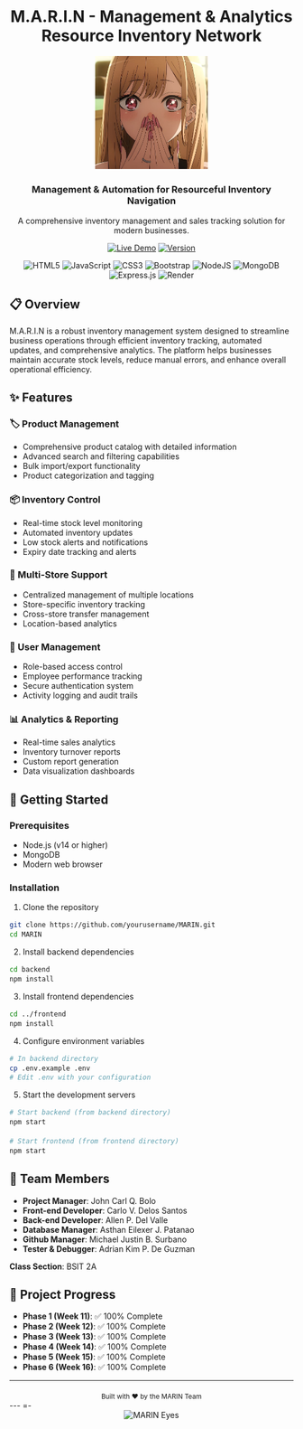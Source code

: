<div align="center">
  <h1>M.A.R.I.N - 
 Management & Analytics Resource Inventory Network</h1>
</div>

<div align="center">
  <img src="logo/Logo.jpg" alt="MARIN Logo" width="200" height="auto" />
  <h3>Management & Automation for Resourceful Inventory Navigation</h3>
  <p>A comprehensive inventory management and sales tracking solution for modern businesses.</p>

[![Live Demo](https://img.shields.io/badge/Live%20Demo-46E3B7?style=for-the-badge&logo=render&logoColor=white)](https://final-project-m-a-r-i-n.onrender.com)
[![Version](https://img.shields.io/badge/version-1.0.0-blue.svg?style=for-the-badge)](https://github.com/yourusername/MARIN/releases/tag/v1.0-final)

![HTML5](https://img.shields.io/badge/html5-%23E34F26.svg?style=flat&logo=html5&logoColor=white)
![JavaScript](https://img.shields.io/badge/javascript-%23323330.svg?style=flat&logo=javascript&logoColor=%23F7DF1E)
![CSS3](https://img.shields.io/badge/css3-%231572B6.svg?style=flat&logo=css3&logoColor=white)
![Bootstrap](https://img.shields.io/badge/bootstrap-%238511FA.svg?style=flat&logo=bootstrap&logoColor=white)
![NodeJS](https://img.shields.io/badge/node.js-6DA55F?style=flat&logo=node.js&logoColor=white)
![MongoDB](https://img.shields.io/badge/MongoDB-%234ea94b.svg?style=flat&logo=mongodb&logoColor=white)
![Express.js](https://img.shields.io/badge/express.js-%23404d59.svg?style=flat&logo=express&logoColor=%2361DAFB)
![Render](https://img.shields.io/badge/Render-%46E3B7.svg?style=flat&logo=render&logoColor=white)

</div>

## 📋 Overview

M.A.R.I.N is a robust inventory management system designed to streamline business operations through efficient inventory tracking, automated updates, and comprehensive analytics. The platform helps businesses maintain accurate stock levels, reduce manual errors, and enhance overall operational efficiency.

## ✨ Features

### 🏷️ Product Management

- Comprehensive product catalog with detailed information
- Advanced search and filtering capabilities
- Bulk import/export functionality
- Product categorization and tagging

### 📦 Inventory Control

- Real-time stock level monitoring
- Automated inventory updates
- Low stock alerts and notifications
- Expiry date tracking and alerts

### 🏪 Multi-Store Support

- Centralized management of multiple locations
- Store-specific inventory tracking
- Cross-store transfer management
- Location-based analytics

### 👥 User Management

- Role-based access control
- Employee performance tracking
- Secure authentication system
- Activity logging and audit trails

### 📊 Analytics & Reporting

- Real-time sales analytics
- Inventory turnover reports
- Custom report generation
- Data visualization dashboards

## 🚀 Getting Started

### Prerequisites

- Node.js (v14 or higher)
- MongoDB
- Modern web browser

### Installation

1. Clone the repository

```bash
git clone https://github.com/yourusername/MARIN.git
cd MARIN
```

2. Install backend dependencies

```bash
cd backend
npm install
```

3. Install frontend dependencies

```bash
cd ../frontend
npm install
```

4. Configure environment variables

```bash
# In backend directory
cp .env.example .env
# Edit .env with your configuration
```

5. Start the development servers

```bash
# Start backend (from backend directory)
npm start

# Start frontend (from frontend directory)
npm start
```

## 👥 Team Members

- **Project Manager**: John Carl Q. Bolo
- **Front-end Developer**: Carlo V. Delos Santos
- **Back-end Developer**: Allen P. Del Valle
- **Database Manager**: Asthan Eilexer J. Patanao
- **Github Manager**: Michael Justin B. Surbano
- **Tester & Debugger**: Adrian Kim P. De Guzman

**Class Section**: BSIT 2A

## 📝 Project Progress

- **Phase 1 (Week 11)**: ✅ 100% Complete
- **Phase 2 (Week 12)**: ✅ 100% Complete
- **Phase 3 (Week 13)**: ✅ 100% Complete
- **Phase 4 (Week 14)**: ✅ 100% Complete
- **Phase 5 (Week 15)**: ✅ 100% Complete
- **Phase 6 (Week 16)**: ✅ 100% Complete

---

<div align="center">
  <sub>Built with ❤️ by the MARIN Team</sub>
</div>
---
=-
<div align="center">
  <img src="https://github.com/user-attachments/assets/077da23f-2663-4ba0-974e-ddbf460a9085" alt="MARIN Eyes" width="300" />
</div>

